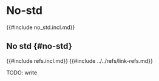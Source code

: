 # No-std

{{#include no_std.incl.md}}

## No std {#no-std}

{{#include refs.incl.md}}
{{#include ../../refs/link-refs.md}}

<div class="hidden">
TODO: write
</div>
